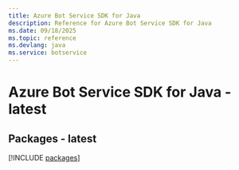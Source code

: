 ```yaml
---
title: Azure Bot Service SDK for Java
description: Reference for Azure Bot Service SDK for Java
ms.date: 09/18/2025
ms.topic: reference
ms.devlang: java
ms.service: botservice
---
```

# Azure Bot Service SDK for Java - latest
## Packages - latest
[!INCLUDE [packages](bot-service-index.md)]